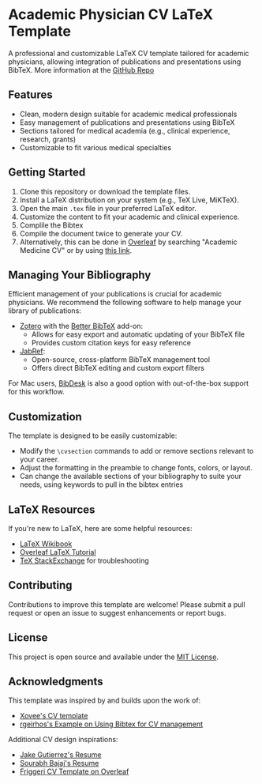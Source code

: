# Academic Physician CV LaTeX Template

A professional and customizable LaTeX CV template tailored for academic physicians, allowing  integration of publications and presentations using BibTeX. More information at the [GitHub Repo](https://github.com/alexgoodell/academic-medicine-cv)

## Features

- Clean, modern design suitable for academic medical professionals
- Easy management of publications and presentations using BibTeX
- Sections tailored for medical academia (e.g., clinical experience, research, grants)
- Customizable to fit various medical specialties

## Getting Started

1. Clone this repository or download the template files.
2. Install a LaTeX distribution on your system (e.g., TeX Live, MiKTeX).
3. Open the main `.tex` file in your preferred LaTeX editor.
4. Customize the content to fit your academic and clinical experience.
5. Complile the Bibtex 
6. Compile the document twice to generate your CV.
7. Alternatively, this can be done in [Overleaf](https://overleaf.com) by searching "Academic Medicine CV" or by using [this link](https://www.overleaf.com/read/cfxmtgbrrnxh#6bc399).

## Managing Your Bibliography

Efficient management of your publications is crucial for academic physicians. We recommend the following software to help manage your library of publications:

- [Zotero](https://www.zotero.org) with the [Better BibTeX](https://retorque.re/zotero-better-bibtex/) add-on: 
  - Allows for easy export and automatic updating of your BibTeX file
  - Provides custom citation keys for easy reference
- [JabRef](https://www.jabref.org/):
  - Open-source, cross-platform BibTeX management tool
  - Offers direct BibTeX editing and custom export filters

For Mac users, [BibDesk](https://bibdesk.sourceforge.io) is also a good option with out-of-the-box support for this workflow.

## Customization

The template is designed to be easily customizable:

- Modify the `\cvsection` commands to add or remove sections relevant to your career.
- Adjust the formatting in the preamble to change fonts, colors, or layout.
- Can change the available sections of your bibliography to suite your needs, using keywords to pull in the bibtex entries

## LaTeX Resources

If you're new to LaTeX, here are some helpful resources:

- [LaTeX Wikibook](https://en.wikibooks.org/wiki/LaTeX)
- [Overleaf LaTeX Tutorial](https://www.overleaf.com/learn/latex/Tutorials)
- [TeX StackExchange](https://tex.stackexchange.com/) for troubleshooting

## Contributing

Contributions to improve this template are welcome! Please submit a pull request or open an issue to suggest enhancements or report bugs.

## License

This project is open source and available under the [MIT License](LICENSE).

## Acknowledgments

This template was inspired by and builds upon the work of:

- [Xovee's CV template](https://github.com/Xovee/latex-cv)
- [rgeirhos's Example on Using Bibtex for CV management](https://github.com/rgeirhos/academic-cv-publications)

Additional CV design inspirations:
- [Jake Gutierrez's Resume](https://github.com/jakegut/resume)
- [Sourabh Bajaj's Resume](https://github.com/sb2nov/resume/)
- [Friggeri CV Template on Overleaf](https://www.overleaf.com/latex/templates/friggeri-cv-template/hmnchbfmjgqh)
